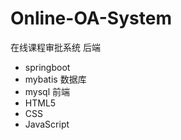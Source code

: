 # Online-OA-System
在线课程审批系统
后端 
- springboot
- mybatis 
数据库
- mysql 
前端
- HTML5
- CSS 
- JavaScript
